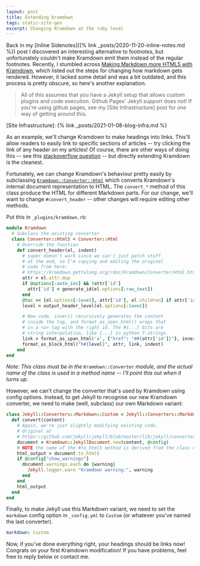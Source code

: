 ```yaml
---
layout: post
title: Extending Kramdown
tags: static-site-gen
excerpt: Changing Kramdown at the ruby level
---
```


Back in my [Inline Sidenotes]({% link _posts/2020-11-20-inline-notes.md %}) post I discovered an interesting alternative to footnotes, but unfortunately couldn't make Kramdown emit them instead of the regular footnotes. Recently, I stumbled across [Making Markdown more HTML5 with Kramdown](https://kalifi.org/2015/04/html5-markdown-kramdown.html), which listed out the steps for changing how markdown gets rendered. However, it lacked some detail and was a bit outdated, and this process is pretty obscure, so here's another explanation.

<!--more-->

> All of this assumes that you have a Jekyll setup that allows custom plugins and code execution. Github Pages' Jekyll support does not! If you're using github pages, see my [Site Infrastructure] post for *one* way of getting around this.

[Site Infrastructure]: {% link _posts/2021-01-08-blog-infra.md %}

As an example, we'll change Kramdown to make headings into links. This'll allow readers to easily link to specific sections of articles -- try clicking the link of any header on my articles! Of course, there are other ways of doing this -- see this [stackoverflow question](https://stackoverflow.com/q/40469259) -- but directly extending Kramdown is the cleanest.

Fortunately, we can change Kramdown's behaviour pretty easily by subclassing [`Kramdown::Converter::Html`](https://kramdown.gettalong.org/rdoc/Kramdown/Converter/Html.html) which converts Kramdown's internal document representation to HTML. The `convert_*` method of this class produce the HTML for different Markdown parts. For our change, we'll want to change `#convert_header` -- other changes will require editing other methods.

Put this in `_plugins/kramdown.rb`:

```ruby
module Kramdown
  # Subclass the existing converter
  class Converter::Html5 < Converter::Html
    # Override the function
    def convert_header(el, indent)
      # super doesn't work since we can't just patch stuff
      # at the end, so I'm copying and editing the original
      # code from here:
      # https://kramdown.gettalong.org/rdoc/Kramdown/Converter/Html.html#method-i-convert_header
      attr = el.attr.dup
      if @options[:auto_ids] && !attr['id']
        attr['id'] = generate_id(el.options[:raw_text])
      end
      @toc << [el.options[:level], attr['id'], el.children] if attr['id'] && in_toc?(el)
      level = output_header_level(el.options[:level])

      # New code. inner() recursively generates the content
      # inside the tag, and format_as_span_html() wraps that
      # in a <a> tag with the right id. The #{...} bits are
      # string interpolation, like {...} in python f-strings.
      link = format_as_span_html('a', {"href": "##{attr['id']}"}, inner(el, indent))
      format_as_block_html("h#{level}", attr, link, indent)
    end
end
```

*Note: This class must be in the `Kramdown::Converter` module, and the actual name of the class is used in a method name -- I'll point this out when it turns up.*

However, we can't change the converter that's used by Kramdown using config options. Instead, to get Jekyll to recognise our new Kramdown converter, we need to make (well, subclass) our own Markdown variant:

```ruby
class Jekyll::Converters::Markdown::Custom < Jekyll::Converters::Markdown::KramdownParser
  def convert(content)
    # Again, we're just slightly modifying existing code.
    # Original at
    # https://github.com/jekyll/jekyll/blob/master/lib/jekyll/converters/markdown/kramdown_parser.rb
    document = Kramdown::JekyllDocument.new(content, @config)
    # NOTE the name of the #to_html5 method is derived from the class name above
    html_output = document.to_html5
    if @config["show_warnings"]
      document.warnings.each do |warning|
        Jekyll.logger.warn "Kramdown warning:", warning
      end
    end
    html_output
  end
end
```

Finally, to make Jekyll use this Markdown variant, we need to set the `markdown` config option in `_config.yml` to `Custom` (or whatever you've named the last converter).

```yaml
markdown: Custom
```

Now, if you've done everything right, your headings should be links now! Congrats on your first Kramdown modification! If you have problems, feel free to reply below or contact me.
